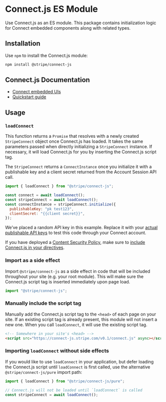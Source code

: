 # Connect.js ES Module

Use Connect.js as an ES module.
This package contains initialization logic for Connect embedded components along with related types.

## Installation

Use `npm` to install the Connect.js module:

```sh
npm install @stripe/connect-js
```

## Connect.js Documentation

- [Connect embedded UIs](https://stripe.com/docs/connect/get-started-connect-embedded-uis)
- [Quickstart guide](https://stripe.com/docs/connect/connect-embedded-uis/quickstart)

## Usage

### `loadConnect`

This function returns a `Promise` that resolves with a newly created `StripeConnect`
object once Connect.js has loaded. It takes the same parameters passed when
directly initializing a `StripeConnect` instance. If necessary, it will load Connect.js for you by inserting the Connect.js script tag.

The `StripeConnect` returns a `ConnectInstance` once you initialize it with a publishable key and a client secret returned from the Account Session API call.

```js
import { loadConnect } from "@stripe/connect-js";

const connect = await loadConnect();
const stripeConnect = await loadConnect();
const connectInstance = stripeConnect.initialize({
  publishableKey: "pk test123",
  clientSecret: "{{client secret}}",
});
```

We’ve placed a random API key in this example. Replace it with your
[actual publishable API keys](https://dashboard.stripe.com/account/apikeys) to
test this code through your Connect account.

If you have deployed a
[Content Security Policy](https://developer.mozilla.org/en-US/docs/Web/Security/CSP),
make sure to
[include Connect.js in your directives](https://stripe.com/docs/security/guide#content-security-policy).

### Import as a side effect

Import `@stripe/connect-js` as a side effect in code that will be included
throughout your site (e.g. your root module). This will make sure the Connect.js
script tag is inserted immediately upon page load.

```js
import "@stripe/connect-js";
```

### Manually include the script tag

Manually add the Connect.js script tag to the `<head>` of each page on your site.
If an existing script tag is already present, this module will not insert a new
one. When you call `loadConnect`, it will use the existing script tag.

```html
<!-- Somewhere in your site's <head> -->
<script src="https://connect-js.stripe.com/v0.1/connect.js" async></script>
```

### Importing `loadConnect` without side effects

If you would like to use `loadConnect` in your application, but defer loading the
Connect.js script until `loadConnect` is first called, use the alternative
`@stripe/connect-js/pure` import path:

```js
import { loadConnect } from "@stripe/connect-js/pure";

// Connect.js will not be loaded until `loadConnect` is called
const stripeConnect = await loadConnect();
```
